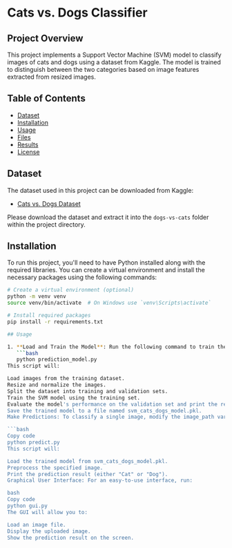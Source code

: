 # Cats vs. Dogs Classifier

## Project Overview

This project implements a Support Vector Machine (SVM) model to classify images of cats and dogs using a dataset from Kaggle. The model is trained to distinguish between the two categories based on image features extracted from resized images.

## Table of Contents

- [Dataset](#dataset)
- [Installation](#installation)
- [Usage](#usage)
- [Files](#files)
- [Results](#results)
- [License](#license)

## Dataset

The dataset used in this project can be downloaded from Kaggle:

- [Cats vs. Dogs Dataset](https://www.kaggle.com/c/dogs-vs-cats/data)

Please download the dataset and extract it into the `dogs-vs-cats` folder within the project directory.

## Installation

To run this project, you'll need to have Python installed along with the required libraries. You can create a virtual environment and install the necessary packages using the following commands:

```bash
# Create a virtual environment (optional)
python -m venv venv
source venv/bin/activate  # On Windows use `venv\Scripts\activate`

# Install required packages
pip install -r requirements.txt

## Usage

1. **Load and Train the Model**: Run the following command to train the model:
   ```bash
   python prediction_model.py
This script will:

Load images from the training dataset.
Resize and normalize the images.
Split the dataset into training and validation sets.
Train the SVM model using the training set.
Evaluate the model's performance on the validation set and print the results.
Save the trained model to a file named svm_cats_dogs_model.pkl.
Make Predictions: To classify a single image, modify the image_path variable in predict.py to point to your image and run:

```bash
Copy code
python predict.py
This script will:

Load the trained model from svm_cats_dogs_model.pkl.
Preprocess the specified image.
Print the prediction result (either "Cat" or "Dog").
Graphical User Interface: For an easy-to-use interface, run:

bash
Copy code
python gui.py
The GUI will allow you to:

Load an image file.
Display the uploaded image.
Show the prediction result on the screen.
